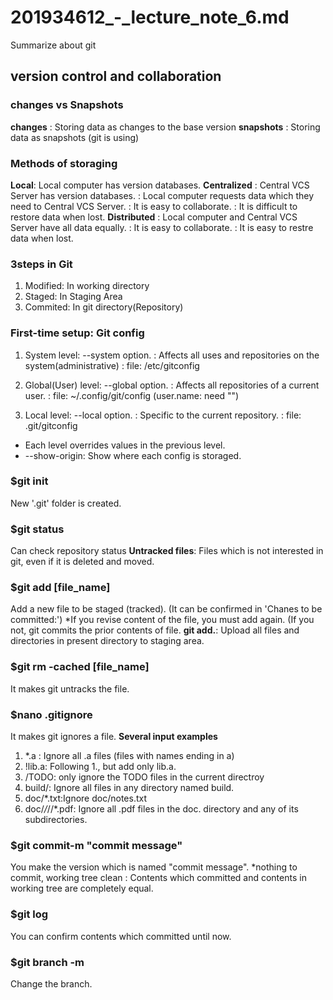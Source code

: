 # 201934612_-_lecture_note_6.md
Summarize about git

## version control and collaboration
### changes vs Snapshots  
**changes** : Storing data as changes to the base version
**snapshots** : Storing data as snapshots (git is using)

### Methods of storaging  
**Local**: Local computer has version databases.
**Centralized**
  : Central VCS Server has version databases.
  : Local computer requests data which they need to Central VCS Server.
  : It is easy to collaborate.
  : It is difficult to restore data when lost.
**Distributed**
  : Local computer and Central VCS Server have all data equally.
  : It is easy to collaborate.
  : It is easy to restre data when lost.
  
### 3steps in Git    
1. Modified: In working directory
2. Staged: In Staging Area
3. Commited: In git directory(Repository)  

### First-time setup: Git config
1. System level: --system option. 
               : Affects all uses and repositories on the system(administrative)
               : file: /etc/gitconfig
               
2. Global(User) level: --global option.
                     : Affects all repositories of a current user.
                     : file: ~/.config/git/config (user.name: need "")

3. Local level: --local option.
              : Specific to the current repository.
              : file: .git/gitconfig

* Each level overrides values in the previous level.
* --show-origin: Show where each config is storaged.

### $git init
New '.git' folder is created.

### $git status
Can check repository status
**Untracked files**: Files which is not interested in git, even if it is deleted and moved.

### $git add [file_name]
Add a new file to be staged (tracked). (It can be confirmed in 'Chanes to be committed:')
*If you revise content of the file, you must add again. (If you not, git commits the prior contents of file.
**git add.**: Upload all files and directories in present directory to staging area.

### $git rm -cached [file_name]
It makes git untracks the file.

### $nano .gitignore
It makes git ignores a file.
**Several input examples**
1. *.a : Ignore all .a files (files with names ending in a)
2. !lib.a: Following 1., but add only lib.a.
3. /TODO: only ignore the TODO files in the current directroy
4. build/: Ignore all files in any directory named build.
5. doc/*.txt:Ignore doc/notes.txt 
6. doc/*/*//*.pdf: Ignore all .pdf files in the doc. directory and any of its subdirectories.

### $git commit-m "commit message"
You make the version which is named "commit message".
*nothing to commit, working tree clean : Contents which committed and contents in working tree are completely equal.

### $git log
You can confirm contents which committed until now.

### $git branch -m
Change the branch.
